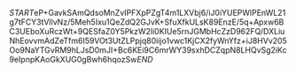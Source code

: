 $START$eP+GavkSAmQdsoMnZvIPFXpPZgT4m1LXVbj6/iJ0iYUEPWlPEnWL21g7tFCY3tVllvNz/5Meh5Ixu1QeZdQ2GJvK+SfuXfkULsK89EnzE/5q+Apxw6BC3UEboXuRczWt+9QESfaZ0Y5PkzW2li0KIUe5rnJGMbHcZzD962FQ/DXLiuNhEovvmAdZeTfm6I59VOt3UtZLPpjq80iijo1vwc1KjCX2fyWnYfz+iJ8HVv205Oo9NaYTGvRM9hLJsD0mJI+Bc6KEi9C6mrWY39sxhDCZqpN8LHQvSg2iKc9eIpnpKAoGkXUG0gBwh6hqozSw$END$